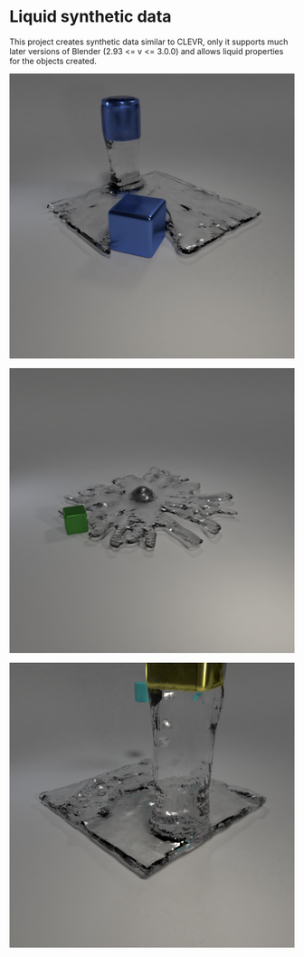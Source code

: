# Liquid synthetic data

This project creates synthetic data similar to CLEVR, only it supports much later versions of Blender (2.93 <= v <= 3.0.0) and allows liquid properties for the objects created.

![teaser1](resource/splash1.png)

![teaser2](resource/splash2.png)

![teaser3](resource/splash3.png)
